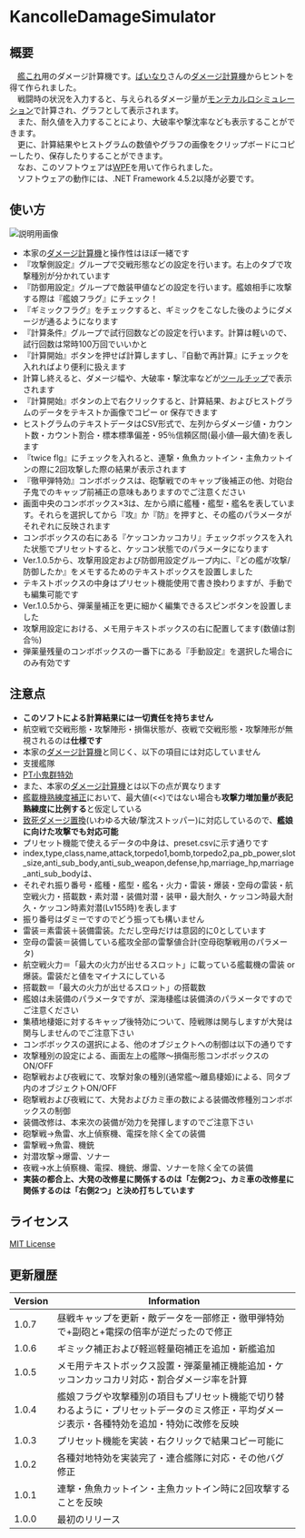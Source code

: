 # KancolleDamageSimulator

## 概要
　[艦これ](http://www.dmm.com/netgame/feature/kancolle.html)用のダメージ計算機です。[ばいなり](https://twitter.com/b_inary)さんの[ダメージ計算機](http://kancollecalc.web.fc2.com/damage.html)からヒントを得て作られました。  
　戦闘時の状況を入力すると、与えられるダメージ量が[モンテカルロシミュレーション](https://ja.wikipedia.org/wiki/%E3%83%A2%E3%83%B3%E3%83%86%E3%82%AB%E3%83%AB%E3%83%AD%E6%B3%95)で計算され、グラフとして表示されます。  
　また、耐久値を入力することにより、大破率や撃沈率なども表示することができます。  
　更に、計算結果やヒストグラムの数値やグラフの画像をクリップボードにコピーしたり、保存したりすることができます。  
　なお、このソフトウェアは[WPF](https://ja.wikipedia.org/wiki/Windows_Presentation_Foundation)を用いて作られました。  
　ソフトウェアの動作には、.NET Framework 4.5.2以降が必要です。

## 使い方

![説明用画像](https://cloud.githubusercontent.com/assets/3734392/18584576/93614ff6-7c4c-11e6-9073-d952fdae0e99.png)

- 本家の[ダメージ計算機](http://kancollecalc.web.fc2.com/damage.html)と操作性はほぼ一緒です
- 『攻撃側設定』グループで交戦形態などの設定を行います。右上のタブで攻撃種別が分かれています
- 『防御用設定』グループで敵装甲値などの設定を行います。艦娘相手に攻撃する際は『艦娘フラグ』にチェック！
 - 『ギミックフラグ』をチェックすると、ギミックをこなした後のようにダメージが通るようになります
- 『計算条件』グループで試行回数などの設定を行います。計算は軽いので、試行回数は常時100万回でいいかと
- 『計算開始』ボタンを押せば計算しますし、『自動で再計算』にチェックを入れればより便利に扱えます
- 計算し終えると、ダメージ幅や、大破率・撃沈率などが[ツールチップ](https://ja.wikipedia.org/wiki/%E3%83%84%E3%83%BC%E3%83%AB%E3%83%81%E3%83%83%E3%83%97)で表示されます
- 『計算開始』ボタンの上で右クリックすると、計算結果、およびヒストグラムのデータをテキストか画像でコピー or 保存できます
- ヒストグラムのテキストデータはCSV形式で、左列からダメージ値・カウント数・カウント割合・標本標準偏差・95％信頼区間(最小値―最大値)を表します
- 『twice flg』にチェックを入れると、連撃・魚魚カットイン・主魚カットインの際に2回攻撃した際の結果が表示されます
- 『徹甲弾特効』コンボボックスは、砲撃戦でのキャップ後補正の他、対砲台子鬼でのキャップ前補正の意味もありますのでご注意ください
- 画面中央のコンボボックス×3は、左から順に艦種・艦型・艦名を表しています。それらを選択してから『攻』か『防』を押すと、その艦のパラメータがそれぞれに反映されます
 - コンボボックスの右にある『ケッコンカッコカリ』チェックボックスを入れた状態でプリセットすると、ケッコン状態でのパラメータになります
- Ver.1.0.5から、攻撃用設定および防御用設定グループ内に、『どの艦が攻撃/防御したか』をメモするためのテキストボックスを設置しました
 - テキストボックスの中身はプリセット機能使用で書き換わりますが、手動でも編集可能です
- Ver.1.0.5から、弾薬量補正を更に細かく編集できるスピンボタンを設置しました
 - 攻撃用設定における、メモ用テキストボックスの右に配置してます(数値は割合％)
 - 弾薬量残量のコンボボックスの一番下にある『手動設定』を選択した場合にのみ有効です

## 注意点
- **このソフトによる計算結果には一切責任を持ちません**
- 航空戦で交戦形態・攻撃陣形・損傷状態が、夜戦で交戦形態・攻撃陣形が無視されるのは**仕様です**
- 本家の[ダメージ計算機](http://kancollecalc.web.fc2.com/damage.html)と同じく、以下の項目には対応していません
 - 支援艦隊
 - [PT小鬼群特効](http://ja.kancolle.wikia.com/wiki/%E7%89%B9%E5%8A%B9%E8%A3%85%E5%82%99#PT.E5.B0.8F.E9.AC.BC.E7.BE.A4.E7.89.B9.E5.8A.B9)
- また、本家の[ダメージ計算機](http://kancollecalc.web.fc2.com/damage.html)とは以下の点が異なります
 - [艦載機熟練度補正](http://ja.kancolle.wikia.com/wiki/%E8%89%A6%E8%BC%89%E6%A9%9F%E7%86%9F%E7%B7%B4%E5%BA%A6)において、最大値(<<)ではない場合も**攻撃力増加量が表記熟練度に比例する**と仮定している
 - [致死ダメージ置換](http://ja.kancolle.wikia.com/wiki/%E3%83%80%E3%83%A1%E3%83%BC%E3%82%B8%E7%BD%AE%E6%8F%9B)(いわゆる大破/撃沈ストッパー)に対応しているので、**艦娘に向けた攻撃でも対応可能**
- プリセット機能で使えるデータの中身は、preset.csvに示す通りです
 - index,type,class,name,attack,torpedo1,bomb,torpedo2,pa_pb_power,slot_size,anti_sub_body,anti_sub_weapon,defense,hp,marriage_hp,marriage_anti_sub_bodyは、
 - それぞれ振り番号・艦種・艦型・艦名・火力・雷装・爆装・空母の雷装・航空戦火力・搭載数・素対潜・装備対潜・装甲・最大耐久・ケッコン時最大耐久・ケッコン時素対潜(Lv155時)を表します
 - 振り番号はダミーですのでどう振っても構いません
 - 雷装＝素雷装＋装備雷装。ただし空母だけは意図的に0としています
 - 空母の雷装＝装備している艦攻全部の雷撃値合計(空母砲撃戦用のパラメータ)
 - 航空戦火力＝「最大の火力が出せるスロット」に載っている艦載機の雷装 or 爆装。雷装だと値をマイナスにしている
 - 搭載数＝「最大の火力が出せるスロット」の搭載数
 - 艦娘は未装備のパラメータですが、深海棲艦は装備済のパラメータですのでご注意ください
- 集積地棲姫に対するキャップ後特効について、陸戦隊は関与しますが大発は関与しませんのでご注意下さい
- コンボボックスの選択による、他のオブジェクトへの制御は以下の通りです
 - 攻撃種別の設定による、画面左上の艦隊～損傷形態コンボボックスのON/OFF
 - 砲撃戦および夜戦にて、攻撃対象の種別(通常艦～離島棲姫)による、同タブ内のオブジェクトON/OFF
 - 砲撃戦および夜戦にて、大発およびカミ車の数による装備改修種別コンボボックスの制御
- 装備改修は、本来次の装備が効力を発揮しますのでご注意下さい
 - 砲撃戦→魚雷、水上偵察機、電探を除く全ての装備
 - 雷撃戦→魚雷、機銃
 - 対潜攻撃→爆雷、ソナー
 - 夜戦→水上偵察機、電探、機銃、爆雷、ソナーを除く全ての装備
- **実装の都合上、大発の改修星に関係するのは「左側2つ」、カミ車の改修星に関係するのは「右側2つ」と決め打ちしています**

## ライセンス
[MIT License](https://ja.wikipedia.org/wiki/MIT_License)

## 更新履歴
|Version|Information|
|-------|-----------|
|1.0.7|昼戦キャップを更新・敵データを一部修正・徹甲弾特効で+副砲と+電探の倍率が逆だったので修正|
|1.0.6|ギミック補正および軽巡軽量砲補正を追加・新艦追加|
|1.0.5|メモ用テキストボックス設置・弾薬量補正機能追加・ケッコンカッコカリ対応・割合ダメージ率を計算|
|1.0.4|艦娘フラグや攻撃種別の項目もプリセット機能で切り替わるように・プリセットデータのミス修正・平均ダメージ表示・各種特効を追加・特効に改修を反映|
|1.0.3|プリセット機能を実装・右クリックで結果コピー可能に|
|1.0.2|各種対地特効を実装完了・連合艦隊に対応・その他バグ修正|
|1.0.1|連撃・魚魚カットイン・主魚カットイン時に2回攻撃することを反映|
|1.0.0|最初のリリース|
